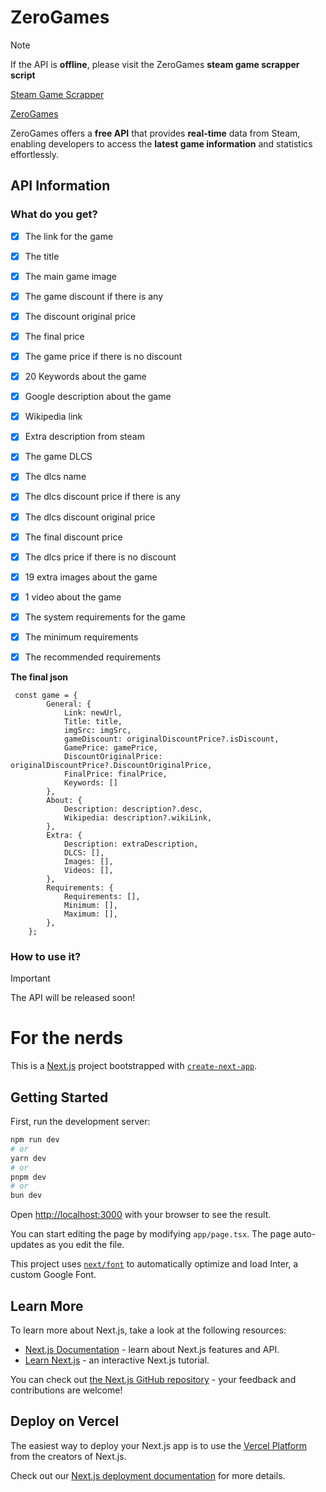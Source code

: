 # ZeroGames

> [!NOTE]
> If the API is **offline**, please visit the ZeroGames **steam game scrapper script**

[Steam Game Scrapper](https://github.com/unknownbulgarian/Steam-Game-Scrapper)

[ZeroGames]()

ZeroGames offers a **free API** that provides **real-time** data from Steam, enabling developers to access the **latest game information** and statistics effortlessly.

## API Information

### What do you get?

- [x] The link for the game

- [x] The title

- [x] The main game image

- [x] The game discount if there is any

- [x] The discount original price

- [x] The final price

- [x] The game price if there is no discount

- [x] 20 Keywords about the game

- [x] Google description about the game

- [x] Wikipedia link

- [x] Extra description from steam

- [x] The game DLCS

- [x] The dlcs name

- [x] The dlcs discount price if there is any

- [x] The dlcs discount original price

- [x] The final discount price

- [x] The dlcs price if there is no discount

- [x] 19 extra images about the game

- [x] 1 video about the game

- [x] The system requirements for the game

- [x] The minimum requirements

- [x] The recommended requirements

**The final json**

```
 const game = {
        General: {
            Link: newUrl,
            Title: title,
            imgSrc: imgSrc,
            gameDiscount: originalDiscountPrice?.isDiscount,
            GamePrice: gamePrice,
            DiscountOriginalPrice: originalDiscountPrice?.DiscountOriginalPrice,
            FinalPrice: finalPrice,
            Keywords: []
        },
        About: {
            Description: description?.desc,
            Wikipedia: description?.wikiLink,
        },
        Extra: {
            Description: extraDescription,
            DLCS: [],
            Images: [],
            Videos: [],
        },
        Requirements: {
            Requirements: [],
            Minimum: [],
            Maximum: [],
        },
    };
```

### How to use it?

> [!IMPORTANT]
> The API will be released soon!

# For the nerds

This is a [Next.js](https://nextjs.org/) project bootstrapped with [`create-next-app`](https://github.com/vercel/next.js/tree/canary/packages/create-next-app).

## Getting Started

First, run the development server:

```bash
npm run dev
# or
yarn dev
# or
pnpm dev
# or
bun dev
```

Open [http://localhost:3000](http://localhost:3000) with your browser to see the result.

You can start editing the page by modifying `app/page.tsx`. The page auto-updates as you edit the file.

This project uses [`next/font`](https://nextjs.org/docs/basic-features/font-optimization) to automatically optimize and load Inter, a custom Google Font.

## Learn More

To learn more about Next.js, take a look at the following resources:

- [Next.js Documentation](https://nextjs.org/docs) - learn about Next.js features and API.
- [Learn Next.js](https://nextjs.org/learn) - an interactive Next.js tutorial.

You can check out [the Next.js GitHub repository](https://github.com/vercel/next.js/) - your feedback and contributions are welcome!

## Deploy on Vercel

The easiest way to deploy your Next.js app is to use the [Vercel Platform](https://vercel.com/new?utm_medium=default-template&filter=next.js&utm_source=create-next-app&utm_campaign=create-next-app-readme) from the creators of Next.js.

Check out our [Next.js deployment documentation](https://nextjs.org/docs/deployment) for more details.
